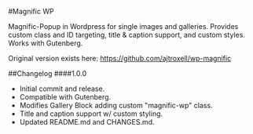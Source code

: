 #Magnific WP

Magnific-Popup in Wordpress for single images and galleries. Provides custom class and ID targeting, title & caption support, and custom styles. Works with Gutenberg.

Original version exists here: https://github.com/ajtroxell/wp-magnific

##Changelog
####1.0.0

- Initial commit and release.
- Compatible with Gutenberg.
- Modifies Gallery Block adding custom "magnific-wp" class.
- Title and caption support w/ custom styling.
- Updated README.md and CHANGES.md.
